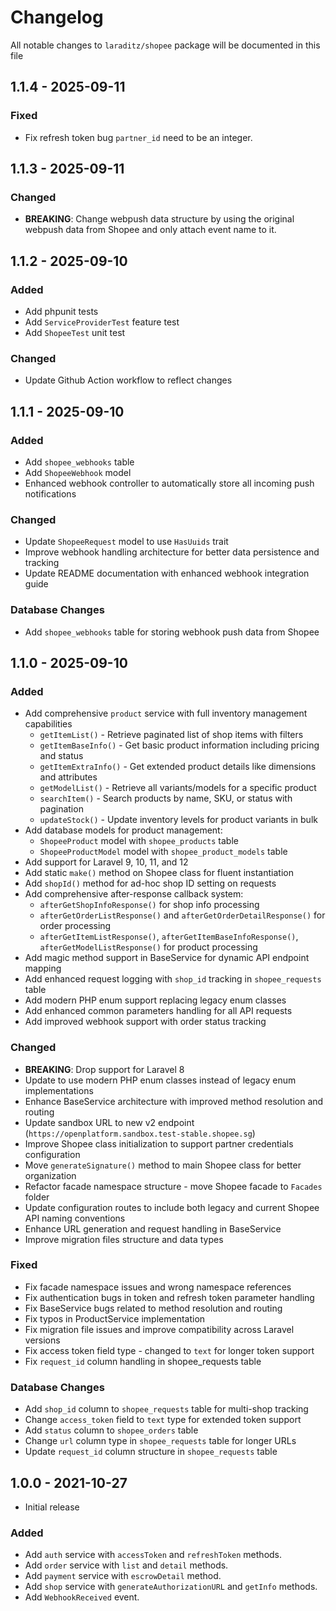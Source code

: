 # Changelog

All notable changes to `laraditz/shopee` package will be documented in this file

## 1.1.4 - 2025-09-11

### Fixed

- Fix refresh token bug `partner_id` need to be an integer.

## 1.1.3 - 2025-09-11

### Changed

- **BREAKING**: Change webpush data structure by using the original webpush data from Shopee and only attach event name to it.

## 1.1.2 - 2025-09-10

### Added

- Add phpunit tests
- Add `ServiceProviderTest` feature test
- Add `ShopeeTest` unit test

### Changed

- Update Github Action workflow to reflect changes

## 1.1.1 - 2025-09-10

### Added

- Add `shopee_webhooks` table
- Add `ShopeeWebhook` model
- Enhanced webhook controller to automatically store all incoming push notifications

### Changed

- Update `ShopeeRequest` model to use `HasUuids` trait
- Improve webhook handling architecture for better data persistence and tracking
- Update README documentation with enhanced webhook integration guide

### Database Changes

- Add `shopee_webhooks` table for storing webhook push data from Shopee

## 1.1.0 - 2025-09-10

### Added

- Add comprehensive `product` service with full inventory management capabilities
  - `getItemList()` - Retrieve paginated list of shop items with filters
  - `getItemBaseInfo()` - Get basic product information including pricing and status
  - `getItemExtraInfo()` - Get extended product details like dimensions and attributes
  - `getModelList()` - Retrieve all variants/models for a specific product
  - `searchItem()` - Search products by name, SKU, or status with pagination
  - `updateStock()` - Update inventory levels for product variants in bulk
- Add database models for product management:
  - `ShopeeProduct` model with `shopee_products` table
  - `ShopeeProductModel` model with `shopee_product_models` table
- Add support for Laravel 9, 10, 11, and 12
- Add static `make()` method on Shopee class for fluent instantiation
- Add `shopId()` method for ad-hoc shop ID setting on requests
- Add comprehensive after-response callback system:
  - `afterGetShopInfoResponse()` for shop info processing
  - `afterGetOrderListResponse()` and `afterGetOrderDetailResponse()` for order processing
  - `afterGetItemListResponse()`, `afterGetItemBaseInfoResponse()`, `afterGetModelListResponse()` for product processing
- Add magic method support in BaseService for dynamic API endpoint mapping
- Add enhanced request logging with `shop_id` tracking in `shopee_requests` table
- Add modern PHP enum support replacing legacy enum classes
- Add enhanced common parameters handling for all API requests
- Add improved webhook support with order status tracking

### Changed

- **BREAKING**: Drop support for Laravel 8
- Update to use modern PHP enum classes instead of legacy enum implementations
- Enhance BaseService architecture with improved method resolution and routing
- Update sandbox URL to new v2 endpoint (`https://openplatform.sandbox.test-stable.shopee.sg`)
- Improve Shopee class initialization to support partner credentials configuration
- Move `generateSignature()` method to main Shopee class for better organization
- Refactor facade namespace structure - move Shopee facade to `Facades` folder
- Update configuration routes to include both legacy and current Shopee API naming conventions
- Enhance URL generation and request handling in BaseService
- Improve migration files structure and data types

### Fixed

- Fix facade namespace issues and wrong namespace references
- Fix authentication bugs in token and refresh token parameter handling
- Fix BaseService bugs related to method resolution and routing
- Fix typos in ProductService implementation
- Fix migration file issues and improve compatibility across Laravel versions
- Fix access token field type - changed to `text` for longer token support
- Fix `request_id` column handling in shopee_requests table

### Database Changes

- Add `shop_id` column to `shopee_requests` table for multi-shop tracking
- Change `access_token` field to `text` type for extended token support
- Add `status` column to `shopee_orders` table
- Change `url` column type in `shopee_requests` table for longer URLs
- Update `request_id` column structure in `shopee_requests` table

## 1.0.0 - 2021-10-27

- Initial release

### Added

- Add `auth` service with `accessToken` and `refreshToken` methods.
- Add `order` service with `list` and `detail` methods.
- Add `payment` service with `escrowDetail` method.
- Add `shop` service with `generateAuthorizationURL` and `getInfo` methods.
- Add `WebhookReceived` event.
